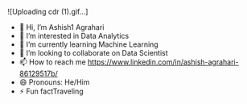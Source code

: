 ![Uploading cdr (1).gif…]




- 👋 Hi, I’m Ashish1 Agrahari
- 👀 I’m interested in Data Analytics 
- 🌱 I’m currently learning Machine Learning 
- 💞️ I’m looking to collaborate on Data Scientist
- 📫 How to reach me https://www.linkedin.com/in/ashish-agrahari-86129517b/
- 😄 Pronouns: He/Him
- ⚡ Fun factTraveling

<!---
Ashish12122024/Ashish12122024 is a ✨ special ✨ repository because its `README.md` (this file) appears on your GitHub profile.
You can click the Preview link to take a look at your changes.
--->
